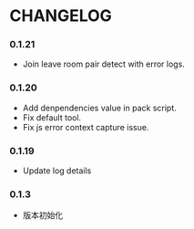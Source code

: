 # CHANGELOG

### 0.1.21
- Join leave room pair detect with error logs. 

### 0.1.20
- Add denpendencies value in pack script.
- Fix default tool.
- Fix js error context capture issue.

### 0.1.19
- Update log details

### 0.1.3

- 版本初始化
